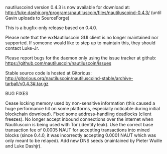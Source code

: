 nautiluscoind version 0.4.3 is now available for download at:
http://luke.dashjr.org/programs/nautiluscoin/files/nautiluscoind-0.4.3/ (until Gavin uploads to SourceForge)

This is a bugfix-only release based on 0.4.0.

Please note that the wxNautiluscoin GUI client is no longer maintained nor supported. If someone would like to step up to maintain this, they should contact Luke-Jr.

Please report bugs for the daemon only using the issue tracker at github:
https://github.com/nautiluscoin/nautiluscoin/issues

Stable source code is hosted at Gitorious:
http://gitorious.org/nautiluscoin/nautiluscoind-stable/archive-tarball/v0.4.3#.tar.gz

BUG FIXES

Cease locking memory used by non-sensitive information (this caused a huge performance hit on some platforms, especially noticable during initial blockchain download).
Fixed some address-handling deadlocks (client freezes).
No longer accept inbound connections over the internet when Nautiluscoin is being used with Tor (identity leak).
Use the correct base transaction fee of 0.0005 NAUT for accepting transactions into mined blocks (since 0.4.0, it was incorrectly accepting 0.0001 NAUT which was only meant to be relayed).
Add new DNS seeds (maintained by Pieter Wuille and Luke Dashjr).

